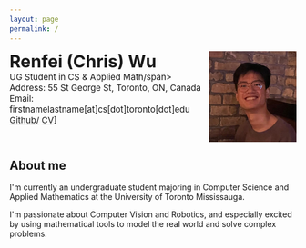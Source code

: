 ```yaml
---
layout: page
permalink: /
---
```


<div style="display: flex; justify-content: space-between; align-items: flex-start;">
    <div align="left">
        <span style="font-weight: 700; font-size: 30px;">Renfei (Chris) Wu</span><br/>
        <span style="font-size: 15px;">UG Student in CS & Applied Math/span><br/>
        <span style="font-size: 15px;">Address: 55 St George St, Toronto, ON, Canada</span><br/>
        <span style="font-size: 15px;">Email: firstnamelastname[at]cs[dot]toronto[dot]edu</span><br/>
        <span style="font-size: 15px;">
            <a href="https://github.com/{{ site.footer-links.github }}" target="_blank">Github/</a>
            <a href="http://livreq.github.io/images/profile/cv.pdf">CV]</a>
        </span><br/>
    </div>
   <div><img src="images/profile/me.jpg" align="right" height="160px"/></div>
</div>




## About me
<!--- ![profile](images/profile/me.jpg) -->
I'm currently an undergraduate student majoring in Computer Science and Applied Mathematics at the University of Toronto Mississauga.

I'm passionate about Computer Vision and Robotics, and especially excited by using mathematical tools to model the real world and solve complex problems.

